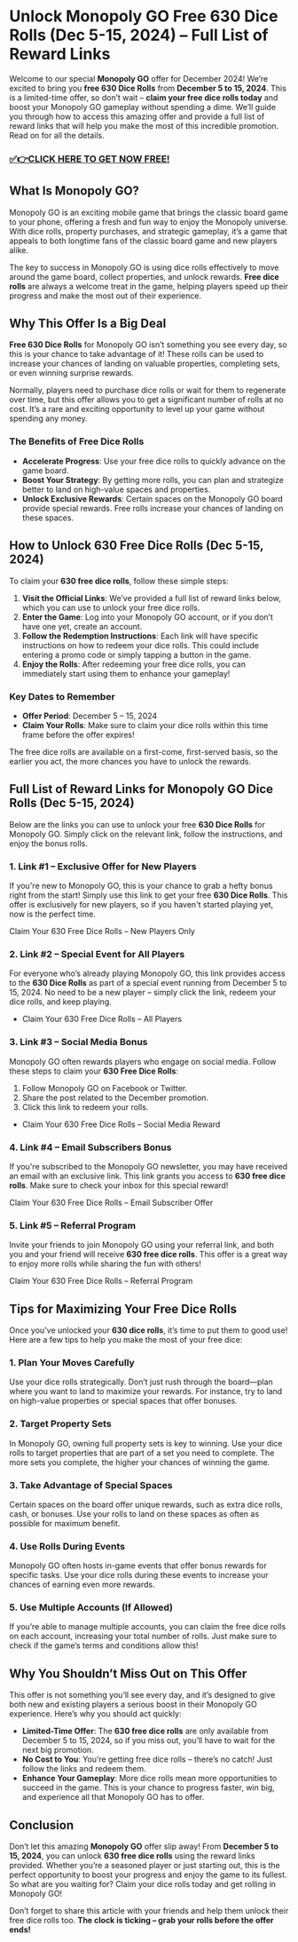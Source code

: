 # Unlock Monopoly GO Free 630 Dice Rolls (Dec 5-15, 2024) – Full List of Reward Links

Welcome to our special **Monopoly GO** offer for December 2024! We’re excited to bring you **free 630 Dice Rolls** from **December 5 to 15, 2024**. This is a limited-time offer, so don’t wait – **claim your free dice rolls today** and boost your Monopoly GO gameplay without spending a dime. We’ll guide you through how to access this amazing offer and provide a full list of reward links that will help you make the most of this incredible promotion. Read on for all the details.

### [✅👉CLICK HERE TO GET NOW FREE!](https://freeforyou.xyz/monopoly/go/)

## What Is Monopoly GO?

Monopoly GO is an exciting mobile game that brings the classic board game to your phone, offering a fresh and fun way to enjoy the Monopoly universe. With dice rolls, property purchases, and strategic gameplay, it’s a game that appeals to both longtime fans of the classic board game and new players alike.

The key to success in Monopoly GO is using dice rolls effectively to move around the game board, collect properties, and unlock rewards. **Free dice rolls** are always a welcome treat in the game, helping players speed up their progress and make the most out of their experience.

## Why This Offer Is a Big Deal

**Free 630 Dice Rolls** for Monopoly GO isn’t something you see every day, so this is your chance to take advantage of it! These rolls can be used to increase your chances of landing on valuable properties, completing sets, or even winning surprise rewards. 

Normally, players need to purchase dice rolls or wait for them to regenerate over time, but this offer allows you to get a significant number of rolls at no cost. It’s a rare and exciting opportunity to level up your game without spending any money.

### The Benefits of Free Dice Rolls

- **Accelerate Progress**: Use your free dice rolls to quickly advance on the game board.
- **Boost Your Strategy**: By getting more rolls, you can plan and strategize better to land on high-value spaces and properties.
- **Unlock Exclusive Rewards**: Certain spaces on the Monopoly GO board provide special rewards. Free rolls increase your chances of landing on these spaces.

## How to Unlock 630 Free Dice Rolls (Dec 5-15, 2024)

To claim your **630 free dice rolls**, follow these simple steps:

1. **Visit the Official Links**: We’ve provided a full list of reward links below, which you can use to unlock your free dice rolls.
2. **Enter the Game**: Log into your Monopoly GO account, or if you don’t have one yet, create an account.
3. **Follow the Redemption Instructions**: Each link will have specific instructions on how to redeem your dice rolls. This could include entering a promo code or simply tapping a button in the game.
4. **Enjoy the Rolls**: After redeeming your free dice rolls, you can immediately start using them to enhance your gameplay!

### Key Dates to Remember

- **Offer Period**: December 5 – 15, 2024
- **Claim Your Rolls**: Make sure to claim your dice rolls within this time frame before the offer expires!

The free dice rolls are available on a first-come, first-served basis, so the earlier you act, the more chances you have to unlock the rewards.

## Full List of Reward Links for Monopoly GO Dice Rolls (Dec 5-15, 2024)

Below are the links you can use to unlock your free **630 Dice Rolls** for Monopoly GO. Simply click on the relevant link, follow the instructions, and enjoy the bonus rolls.

### 1. **Link #1** – Exclusive Offer for New Players

If you're new to Monopoly GO, this is your chance to grab a hefty bonus right from the start! Simply use this link to get your free **630 Dice Rolls**. This offer is exclusively for new players, so if you haven't started playing yet, now is the perfect time.

Claim Your 630 Free Dice Rolls – New Players Only

### 2. **Link #2** – Special Event for All Players

For everyone who’s already playing Monopoly GO, this link provides access to the **630 Dice Rolls** as part of a special event running from December 5 to 15, 2024. No need to be a new player – simply click the link, redeem your dice rolls, and keep playing.

- Claim Your 630 Free Dice Rolls – All Players

### 3. **Link #3** – Social Media Bonus

Monopoly GO often rewards players who engage on social media. Follow these steps to claim your **630 Free Dice Rolls**:

1. Follow Monopoly GO on Facebook or Twitter.
2. Share the post related to the December promotion.
3. Click this link to redeem your rolls.

- Claim Your 630 Free Dice Rolls – Social Media Reward

### 4. **Link #4** – Email Subscribers Bonus

If you're subscribed to the Monopoly GO newsletter, you may have received an email with an exclusive link. This link grants you access to **630 free dice rolls**. Make sure to check your inbox for this special reward!

Claim Your 630 Free Dice Rolls – Email Subscriber Offer

### 5. **Link #5** – Referral Program

Invite your friends to join Monopoly GO using your referral link, and both you and your friend will receive **630 free dice rolls**. This offer is a great way to enjoy more rolls while sharing the fun with others!

Claim Your 630 Free Dice Rolls – Referral Program

## Tips for Maximizing Your Free Dice Rolls

Once you've unlocked your **630 dice rolls**, it’s time to put them to good use! Here are a few tips to help you make the most of your free dice:

### 1. **Plan Your Moves Carefully**
Use your dice rolls strategically. Don’t just rush through the board—plan where you want to land to maximize your rewards. For instance, try to land on high-value properties or special spaces that offer bonuses.

### 2. **Target Property Sets**
In Monopoly GO, owning full property sets is key to winning. Use your dice rolls to target properties that are part of a set you need to complete. The more sets you complete, the higher your chances of winning the game.

### 3. **Take Advantage of Special Spaces**
Certain spaces on the board offer unique rewards, such as extra dice rolls, cash, or bonuses. Use your rolls to land on these spaces as often as possible for maximum benefit.

### 4. **Use Rolls During Events**
Monopoly GO often hosts in-game events that offer bonus rewards for specific tasks. Use your dice rolls during these events to increase your chances of earning even more rewards.

### 5. **Use Multiple Accounts (If Allowed)**
If you’re able to manage multiple accounts, you can claim the free dice rolls on each account, increasing your total number of rolls. Just make sure to check if the game’s terms and conditions allow this!

## Why You Shouldn’t Miss Out on This Offer

This offer is not something you’ll see every day, and it’s designed to give both new and existing players a serious boost in their Monopoly GO experience. Here’s why you should act quickly:

- **Limited-Time Offer**: The **630 free dice rolls** are only available from December 5 to 15, 2024, so if you miss out, you’ll have to wait for the next big promotion.
- **No Cost to You**: You’re getting free dice rolls – there’s no catch! Just follow the links and redeem them.
- **Enhance Your Gameplay**: More dice rolls mean more opportunities to succeed in the game. This is your chance to progress faster, win big, and experience all that Monopoly GO has to offer.

## Conclusion

Don’t let this amazing **Monopoly GO** offer slip away! From **December 5 to 15, 2024**, you can unlock **630 free dice rolls** using the reward links provided. Whether you’re a seasoned player or just starting out, this is the perfect opportunity to boost your progress and enjoy the game to its fullest. So what are you waiting for? Claim your dice rolls today and get rolling in Monopoly GO!

Don’t forget to share this article with your friends and help them unlock their free dice rolls too. **The clock is ticking – grab your rolls before the offer ends!**

